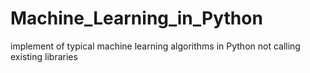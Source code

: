 # Machine_Learning_in_Python
implement of typical machine learning algorithms in Python not calling existing libraries
